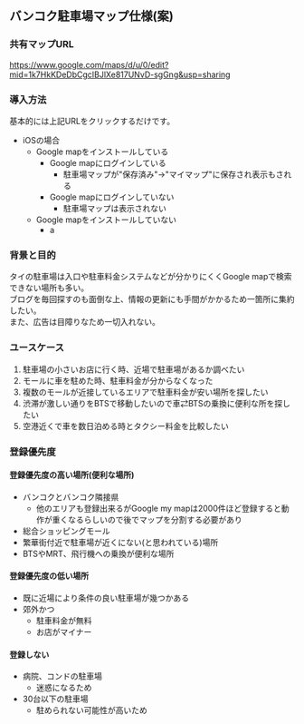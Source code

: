 ## バンコク駐車場マップ仕様(案)
### 共有マップURL
https://www.google.com/maps/d/u/0/edit?mid=1k7HkKDeDbCgcIBJlXe817UNvD-sgGng&usp=sharing
### 導入方法
基本的には上記URLをクリックするだけです。
- iOSの場合
  - Google mapをインストールしている
    - Google mapにログインしている
      - 駐車場マップが"保存済み"→"マイマップ"に保存され表示もされる
    - Google mapにログインしていない
      - 駐車場マップは表示されない
  - Google mapをインストールしていない
    - a

### 背景と目的
タイの駐車場は入口や駐車料金システムなどが分かりにくくGoogle mapで検索できない場所も多い。  
ブログを毎回探すのも面倒な上、情報の更新にも手間がかかるため一箇所に集約したい。  
また、広告は目障りなため一切入れない。
### ユースケース
1. 駐車場の小さいお店に行く時、近場で駐車場があるか調べたい
2. モールに車を駐めた時、駐車料金が分からなくなった
3. 複数のモールが近接しているエリアで駐車料金が安い場所を探したい
4. 渋滞が激しい通りをBTSで移動したいので車⇄BTSの乗換に便利な所を探したい
5. 空港近くで車を数日泊める時とタクシー料金を比較したい
### 登録優先度
#### 登録優先度の高い場所(便利な場所)
- バンコクとバンコク隣接県
  - 他のエリアも登録出来るがGoogle my mapは2000件ほど登録すると動作が重くなるらしいので後でマップを分割する必要があり
- 総合ショッピングモール
- 繁華街付近で駐車場が近くにない(と思われている)場所
- BTSやMRT、飛行機への乗換が便利な場所
#### 登録優先度の低い場所
- 既に近場により条件の良い駐車場が幾つかある
- 郊外かつ
  - 駐車料金が無料
  - お店がマイナー
#### 登録しない
- 病院、コンドの駐車場
  - 迷惑になるため
- 30台以下の駐車場
  - 駐められない可能性が高いため
